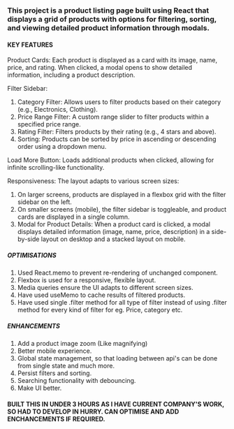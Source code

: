 ### This project is a product listing page built using React that displays a grid of products with options for filtering, sorting, and viewing detailed product information through modals.

#### KEY FEATURES

Product Cards: Each product is displayed as a card with its image, name, price, and rating. When clicked, a modal opens to show detailed information, including a product description.

Filter Sidebar:

1. Category Filter: Allows users to filter products based on their category (e.g., Electronics, Clothing).
2. Price Range Filter: A custom range slider to filter products within a specified price range.
3. Rating Filter: Filters products by their rating (e.g., 4 stars and above).
4. Sorting: Products can be sorted by price in ascending or descending order using a dropdown menu.

Load More Button: Loads additional products when clicked, allowing for infinite scrolling-like functionality.

Responsiveness: The layout adapts to various screen sizes:

1. On larger screens, products are displayed in a flexbox grid with the filter sidebar on the left.
2. On smaller screens (mobile), the filter sidebar is toggleable, and product cards are displayed in a single column.
3. Modal for Product Details: When a product card is clicked, a modal displays detailed information (image, name, price, description) in a side-by-side layout on desktop and a stacked layout on mobile.

##### OPTIMISATIONS

1. Used React.memo to prevent re-rendering of unchanged component.
2. Flexbox is used for a responsive, flexible layout.
3. Media queries ensure the UI adapts to different screen sizes.
4. Have used useMemo to cache results of filtered products.
5. Have used single .filter method for all type of filter instead of using .filter method for every kind of filter for eg. Price, category etc.

##### ENHANCEMENTS

1. Add a product image zoom (Like magnifying)
2. Better mobile experience.
3. Global state management, so that loading between api's can be done from single state and much more.
4. Persist filters and sorting.
5. Searching functionality with debouncing.
6. Make UI better.

#### BUILT THIS IN UNDER 3 HOURS AS I HAVE CURRENT COMPANY'S WORK, SO HAD TO DEVELOP IN HURRY. CAN OPTIMISE AND ADD ENCHANCEMENTS IF REQUIRED.
